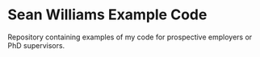 # Sean Williams Example Code
Repository containing examples of my code for prospective employers or PhD supervisors.

